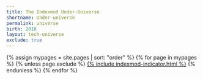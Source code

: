 ```yaml
---
title: The Indexmod Under-Universe
shortname: Under-universe
permalink: universe
birth: 2018
layout: tech-universe
exclude: true
---
```

<wrap>
{% assign mypages = site.pages | sort: "order" %} {% for page in mypages %}
{% unless page.exclude %}
<a href="{{ page.permalink | absolute_url }}">{% include indexmod-indicator.html %}</a>
{% endunless %}
{% endfor %}
</wrap>
